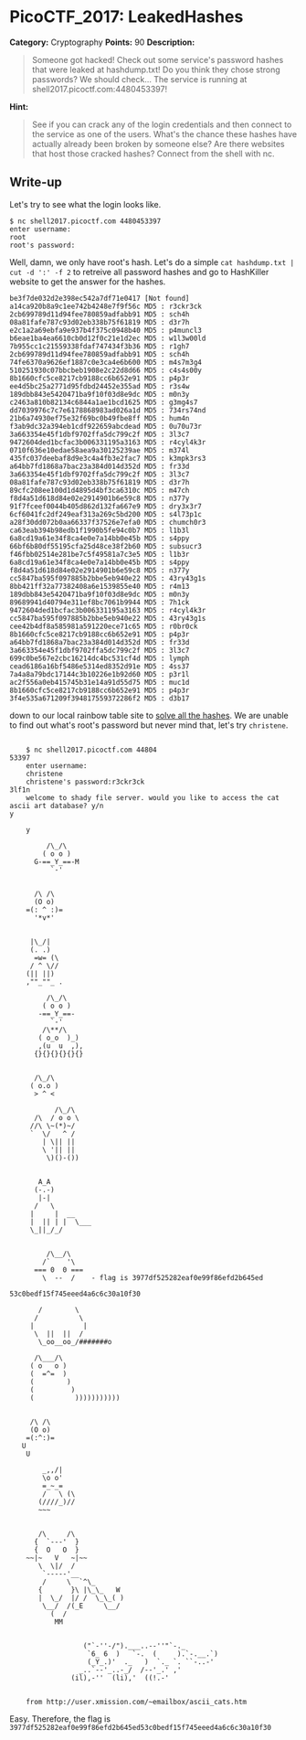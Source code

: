 # PicoCTF_2017: LeakedHashes

**Category:** Cryptography
**Points:** 90
**Description:**

>Someone got hacked! Check out some service's password hashes that were leaked at hashdump.txt! Do you think they chose strong passwords? We should check... The service is running at shell2017.picoctf.com:4480453397!

**Hint:**

>See if you can crack any of the login credentials and then connect to the service as one of the users. What's the chance these hashes have actually already been broken by someone else? Are there websites that host those cracked hashes? Connect from the shell with nc.

## Write-up
Let's try to see what the login looks like.

    $ nc shell2017.picoctf.com 4480453397
    enter username:
    root
    root's password:

Well, damn, we only have root's hash. Let's do a simple `cat hashdump.txt | cut -d ':' -f 2` to retreive all password hashes and go to HashKiller website to get the answer for the hashes.
```
be3f7de032d2e398ec542a7df71e0417 [Not found]
a14ca920b8a9c1ee742b4248e7f9f56c MD5 : r3ckr3ck
2cb699789d11d94fee780859adfabb91 MD5 : sch4h
08a81fafe787c93d02eb338b75f61819 MD5 : d3r7h
e2c1a2a69ebfa9e937b4f375c0948b40 MD5 : p4muncl3
b6eae1ba4ea6610cb0d12f0c21e1d2ec MD5 : w1l3w00ld
7b955cc1c21559338fdaf747434f3b36 MD5 : r1gh7
2cb699789d11d94fee780859adfabb91 MD5 : sch4h
74fe6370a9626ef1887c0e3ca4e6b600 MD5 : m4s7m3g4
510251930c07bbcbeb1908e2c22d8d66 MD5 : c4s4s00y
8b1660cfc5ce8217cb9188cc6b652e91 MD5 : p4p3r
ee4d5bc25a2771d95fdbd24452e355ad MD5 : r3s4w
189dbb843e5420471ba9f10f03d8e9dc MD5 : m0n3y
c2463a810b82134c6844a1ae1bcd1625 MD5 : g3mg4s7
dd7039976c7c7e6178868983ad026a1d MD5 : 734rs74nd
21b6a74930ef75e32f69bc0b49fbe8ff MD5 : hum4n
f3ab9dc32a394eb1cdf922659abcdead MD5 : 0u70u73r
3a663354e45f1dbf9702ffa5dc799c2f MD5 : 3l3c7
9472604ded1bcfac3b006331195a3163 MD5 : r4cyl4k3r
0710f636e10edae58aea9a30125239ae MD5 : m374l
435fc037deebaf8d9e3c4a4fb3e2fac7 MD5 : k3mpk3rs3
a64bb7fd1868a7bac23a384d014d352d MD5 : fr33d
3a663354e45f1dbf9702ffa5dc799c2f MD5 : 3l3c7
08a81fafe787c93d02eb338b75f61819 MD5 : d3r7h
89cfc208ee100d1d4895d4bf3ca6310c MD5 : m47ch
f8d4a51d618d84e02e2914901b6e59c8 MD5 : n377y
91f7fceef0044b405d862d132fa667e9 MD5 : dry3x3r7
6cf6041fc2df249eaf313a269c5bd200 MD5 : s4l73p1c
a28f30dd072b0aa66337f37526e7efa0 MD5 : chumch0r3
ca63eab394b98edb1f1990b5fe94c0b7 MD5 : l1b3l
6a8cd19a61e34f8ca4e0e7a14bb0e45b MD5 : s4ppy
66bf6b80df55195cfa25d48ce38f2b60 MD5 : subsucr3
f46fbb02514e281be7c5f49581a7c3e5 MD5 : l1b3r
6a8cd19a61e34f8ca4e0e7a14bb0e45b MD5 : s4ppy
f8d4a51d618d84e02e2914901b6e59c8 MD5 : n377y
cc5847ba595f097885b2bbe5eb940e22 MD5 : 43ry43g1s
8bb421ff32a77382408a6e1539855e40 MD5 : r4m13
189dbb843e5420471ba9f10f03d8e9dc MD5 : m0n3y
89689941d40794e311ef8bc7061b9944 MD5 : 7h1ck
9472604ded1bcfac3b006331195a3163 MD5 : r4cyl4k3r
cc5847ba595f097885b2bbe5eb940e22 MD5 : 43ry43g1s
cee42b4df8a585981a591220ece71c65 MD5 : r0br0ck
8b1660cfc5ce8217cb9188cc6b652e91 MD5 : p4p3r
a64bb7fd1868a7bac23a384d014d352d MD5 : fr33d
3a663354e45f1dbf9702ffa5dc799c2f MD5 : 3l3c7
699c0be567e2cbc16214dc4bc531cf4d MD5 : lymph
cead6186a16bf5486e5314ed8352d91e MD5 : 4ss37
7a4a8a79bdc17144c3b10226e1b92d60 MD5 : p3r1l
ac2f556a0eb415745b31e14a91d55d75 MD5 : muc1d
8b1660cfc5ce8217cb9188cc6b652e91 MD5 : p4p3r
3f4e535a671209f394817559372286f2 MD5 : d3b17
```

down to our local rainbow table site to [solve all the hashes](solved.txt). We are unable to find out what's root's password but never mind that, let's try `christene`.
```

    $ nc shell2017.picoctf.com 44804
53397
    enter username:
    christene
    christene's password:r3ckr3ck
3lf1n
    welcome to shady file server. would you like to access the cat ascii art database? y/n
y

    y

         /\_/\ 
        ( o o )
      G-==_Y_==-M
          `-'
         
 
      /\ /\ 
      (O o)
    =(: ^ :)=  
      '*v*'
  
    
     |\_/|     
     (. .)
      =w= (\   
     / ^ \//   
    (|| ||)
    ,""_""_ .

         /\_/\ 
        ( o o )
       -==_Y_==- 
          `-'
        /\**/\ 
       ( o_o  )_)
       ,(u  u  ,),
      {}{}{}{}{}{}
  
    
      /\_/\ 
     ( o.o )
      > ^ <
      
           /\_/\ 
      /\  / o o \ 
     //\ \~(*)~/
     `  \/   ^ /
        | \|| ||  
        \ '|| ||  
         \)()-())
      
   
       A_A
      (-.-)
       |-|   
      /   \  
     |     |  __
     |  || | |  \___
     \_||_/_/
 
    
         /\__/\ 
        /`    '\ 
      === 0  0 ===
        \  --  /    - flag is 3977df525282eaf0e99f86efd2b645ed

53c0bedf15f745eeed4a6c6c30a10f30

       /        \ 
      /          \ 
     |            |
      \  ||  ||  /
       \_oo__oo_/#######o
       
      /\___/\ 
     ( o   o )
     (  =^=  ) 
     (        )
     (         )
     (          )))))))))))
 
    
     /\ /\ 
     (O o)
    =(:^:)=  
   U
    U
       
        _,,/|
        \o o' 
        =_~_=
        /   \ (\ 
       (////_)//
       ~~~
     
  
       /\     /\ 
      {  `---'  }
      {  O   O  }  
    ~~|~   V   ~|~~  
       \  \|/  /   
        `-----'__
        /     \  `^\_
       {       }\ |\_\_   W
       |  \_/  |/ /  \_\_( )
        \__/  /(_E     \__/
          (  /
           MM
        
   
                  ("`-''-/").___..--''"`-._
                   `6_ 6  )   `-.  (     ).`-.__.`)
                   (_Y_.)'  ._   )  `._ `. ``-..-'
                 _..`--'_..-_/  /--'_.' ,'
               (il),-''  (li),'  ((!.-'
           
    
    from http://user.xmission.com/~emailbox/ascii_cats.htm
```
Easy.
Therefore, the flag is `3977df525282eaf0e99f86efd2b645ed53c0bedf15f745eeed4a6c6c30a10f30`
<!--stackedit_data:
eyJoaXN0b3J5IjpbLTEyODAwODY5MDMsLTcyNTgwNzQxOV19
-->